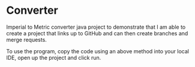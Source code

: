 # Converter
Imperial to Metric converter java project to demonstrate that I am able to create a project that links up to GitHub and can then create branches and merge requests.

To use the program, copy the code using an above method into your local IDE, open up the project and click run.
